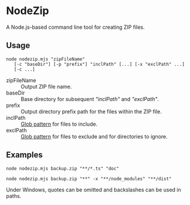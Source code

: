 # NodeZip

A Node.js-based command line tool for creating ZIP files.

## Usage

```Shell
node nodezip.mjs "zipFileName"
   [-c "baseDir"] [-p "prefix"] "inclPath" [...] [-x "exclPath" ...]
   [-c ...]
```

<dl>

<dt>zipFileName
<dd>Output ZIP file name.

<dt>baseDir
<dd>Base directory for subsequent <i>"inclPath"</i> and <i>"exclPath"</i>.

<dt>prefix
<dd>Output directory prefix path for the files within the ZIP file.

<dt>inclPath
<dd><a href="https://github.com/mrmlnc/fast-glob#pattern-syntax">Glob pattern</a> for files to include.

<dt>exclPath
<dd><a href="https://github.com/mrmlnc/fast-glob#pattern-syntax">Glob pattern</a> for files to exclude and for directories to ignore.

</dl>


## Examples

```Shell
node nodezip.mjs backup.zip "**/*.ts" "doc"
```

```Shell
node nodezip.mjs backup.zip "**" -x "**/node_modules" "**/dist"
```

Under Windows, quotes can be omitted and backslashes can be used in paths.
